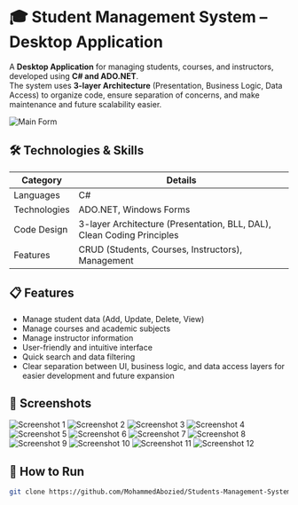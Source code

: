# 🎓 Student Management System – Desktop Application

A **Desktop Application** for managing students, courses, and instructors, developed using **C# and ADO.NET**.  
The system uses **3-layer Architecture** (Presentation, Business Logic, Data Access) to organize code, ensure separation of concerns, and make maintenance and future scalability easier.

![Main Form](https://github.com/user-attachments/assets/16218d08-2e49-4101-89e2-9947fb58cc34)

## 🛠️ Technologies & Skills

| Category | Details |
|----------|---------|
| Languages | C# |
| Technologies | ADO.NET, Windows Forms |
| Code Design | 3-layer Architecture (Presentation, BLL, DAL), Clean Coding Principles |
| Features | CRUD (Students, Courses, Instructors), Management |

## 📋 Features

- Manage student data (Add, Update, Delete, View)  
- Manage courses and academic subjects  
- Manage instructor information  
- User-friendly and intuitive interface  
- Quick search and data filtering  
- Clear separation between UI, business logic, and data access layers for easier development and future expansion

## 📸 Screenshots

![Screenshot 1](https://github.com/user-attachments/assets/647c52b9-b797-4540-bc1a-d427052affd7)
![Screenshot 2](https://github.com/user-attachments/assets/e3cab4fe-c5eb-441b-824c-2cbc30243142)
![Screenshot 3](https://github.com/user-attachments/assets/82736b56-a72d-41be-8b44-b9e005ae322b)
![Screenshot 4](https://github.com/user-attachments/assets/a9f2b9df-f4e3-4951-8fdd-c1a82d091e58)
![Screenshot 5](https://github.com/user-attachments/assets/e85dc5d2-41dd-405b-ae09-fceb6f9b604e)
![Screenshot 6](https://github.com/user-attachments/assets/f0a9f4d3-0d1e-4993-8a5a-87b488eafa63)
![Screenshot 7](https://github.com/user-attachments/assets/0f278359-7b25-4adf-b219-36fbc0f4eb7a)
![Screenshot 8](https://github.com/user-attachments/assets/bbce7d4b-5950-403a-ba52-995bfa26a6cd)
![Screenshot 9](https://github.com/user-attachments/assets/dc84b556-9410-47d3-a704-eecccae0df63)
![Screenshot 10](https://github.com/user-attachments/assets/01409a44-1bb1-4582-bf00-560d9bc5c033)
![Screenshot 11](https://github.com/user-attachments/assets/3799dc7d-d736-4774-99f6-c59a976c20fc)
![Screenshot 12](https://github.com/user-attachments/assets/0bebce5b-e550-4156-b16d-847b6bae1063)

## 🚀 How to Run

```bash
git clone https://github.com/MohammedAbozied/Students-Management-System.git

